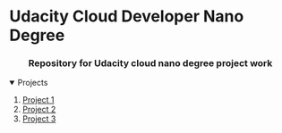 # Udacity Cloud Developer Nano Degree

<div align="center">
<h3> Repository for Udacity cloud nano degree project work </h3>
  </div>

<details open>
  <summary> Projects  </summary>
  <ol>
    <li><a href="project 1"> Project 1 </a></li>
    <li><a href="project 2"> Project 2 </a></li>
    <li><a href="project 3"> Project 3 </a></li>
  </ol>
  </details>
